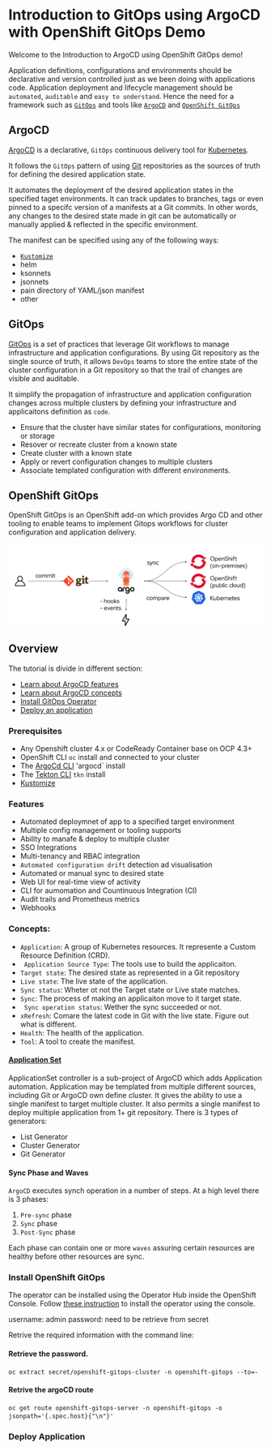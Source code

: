 # Introduction to GitOps using ArgoCD with OpenShift GitOps Demo

Welcome to the Introduction to ArgoCD using OpenShift GitOps demo!

Application definitions, configurations and environments should be declarative and version controlled just as we been doing with applications code. Application deployment and lifecycle management should be `automated`, `auditable` and `easy to understand`. Hence the need for a framework such as [`GitOps`](#gitops) and tools like [`ArgoCD`](#argocd) and [`OpenShift GitOps`](#openshift-gitops)

## ArgoCD
[ArgoCD](https://argo-cd.readthedocs.io/en/stable/) is a declarative, `GitOps` continuous delivery tool for [Kubernetes](https://kubernetes.io/). 

It follows the `GitOps` pattern of using [Git](Githttps://git-scm.com) repositories as the sources of truth for defining the desired application state.

It automates the deployment of the desired application states in the specified taget environments. It can track updates to branches, tags or even pinned to a specifc version of a manifests at a Git commits. In other words, any changes to the desired state made in git can be automatically or manually applied & reflected in the specific environment.

The manifest can be specified using any of the following ways:
* [`Kustomize`](https://kustomize.io/)
* helm
* ksonnets
* jsonnets
* pain directory of YAML/json manifest
* other

## GitOps
[GitOps](https://cloud.redhat.com/learn/topics/gitops/) is a set of practices that leverage Git workflows to manage infrastructure and application configurations. By using Git repository as the single source of truth, it allows `DevOps` teams to store the entire state of the cluster configuration in a Git repository so that the trail of changes are visible and auditable.

It simplify the propagation of infrastructure and application configuration changes across multiple clusters by defining your infrastructure and applicaitons definition as `code`.
* Ensure that the cluster have similar states for configurations, monitoring or storage
* Resover or recreate cluster from a known state
* Create cluster with a known state
* Apply or revert configuration changes to multiple clusters
* Associate templated configuration with different environments.

## OpenShift GitOps

OpenShift GitOps is an OpenShift add-on which provides Argo CD and other tooling to enable teams to implement Gitops workflows for cluster configuration and application delivery. 

![gitops-ocp](docs/images/gitops-ocp.png)

## Overview
The tutorial is divide in different section:
* [Learn about ArgoCD features](#features)
* [Learn about ArgoCD concepts](#concepts)
* [Install GitOps Operator](install-openshift-gitops)
* [Deploy an application](#deploy-application)

### Prerequisites

* Any Openshift cluster 4.x or CodeReady Container base on OCP 4.3+
* OpenShift CLI `oc` install and connected to your cluster
* The [ArgoCd CLI](https://argo-cd.readthedocs.io/en/stable/cli_installation/) 'argocd` install
* The [Tekton CLI](https://github.com/tektoncd/cli) `tkn` install
* [Kustomize](https://kustomize.io/)

### Features 
* Automated deploymnet of app to a specified target environment
* Multiple config management or tooling supports
* Ability to manafe & deploy to multiple cluster
* SSO Integrations
* Multi-tenancy and RBAC integration
* `Automated configuration drift` detection ad visualisation
* Automated or manual sync to desired state
* Web UI for real-time view of activity
* CLI for aumomation and Countinuous Integration (CI)
* Audit trails and Prometheus metrics 
* Webhooks


### Concepts:
* `Application`: A group of Kubernetes resources. It represente a Custom Resource Definition (CRD).
* ` Application Source Type`: The tools use to build the applicaiton.
* `Target state`: The desired state as represented in a Git repository
* `Live state`: The live state of the application.
* `Sync status`: Wheter ot not the Target state or Live state matches.
* `Sync`: The process of making an applicaiton move to it target state.
* ` Sync operation status`: Wether the sync succeeded or not.
* `xRefresh`: Comare the latest code in Git with the live state. Figure out what is different.
* `Health`: The health of the application.
* `Tool`: A tool to create the manifest.

#### [Application Set](https://argocd-applicationset.readthedocs.io/en/stable/)
ApplicationSet controller is a sub-project of ArgoCD which adds Application automation. Application may be templated from multiple different sources, including Git or ArgoCD own define cluster. It gives the ability to use a single manifest to target multiple cluster. It also permits a single manifest to deploy multiple application from 1+ git repository. There is 3 types of generators:
* List Generator
* Cluster Generator
* Git Generator  

#### Sync Phase and Waves

`ArgoCD` executes synch operation in a number of steps. At a high level there is 3 phases:
1. `Pre-sync` phase
1. `Sync` phase
1. `Post-Sync` phase

Each phase can contain one or more `waves` assuring certain resources are healthy before other resources are sync.


### Install OpenShift GitOps
The operator can be installed using the Operator Hub inside the OpenShift Console. Follow [these instruction](/docs/install-gitops-operator.md) to install the operator using the console. 

username: admin
password: need to be retrieve from secret

Retrive the required information with the command line:

#### Retrieve the password.
```
oc extract secret/openshift-gitops-cluster -n openshift-gitops --to=-
```
#### Retrive the argoCD route
```
oc get route openshift-gitops-server -n openshift-gitops -o jsonpath='{.spec.host}{"\n"}'
```


### Deploy Application
